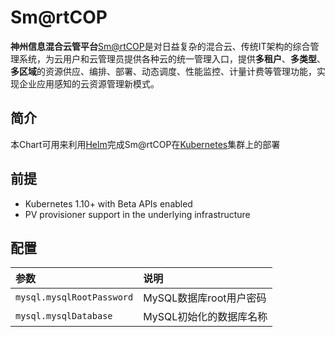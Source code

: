 # Sm@rtCOP

**神州信息混合云管平台**[Sm@rtCOP](http://prod.dcits.com/list/40/956.htm)是对日益复杂的混合云、传统IT架构的综合管理系统，为云用户和云管理员提供各种云的统一管理入口，提供**多租户**、**多类型**、**多区域**的资源供应、编排、部署、动态调度、性能监控、计量计费等管理功能，实现企业应用感知的云资源管理新模式。

## 简介

本Chart可用来利用[Helm](https://helm.sh)完成Sm@rtCOP在[Kubernetes](http://kubernetes.io)集群上的部署

## 前提

- Kubernetes 1.10+ with Beta APIs enabled
- PV provisioner support in the underlying infrastructure

## 配置

|参数|说明|
|:-|:-|
|`mysql.mysqlRootPassword`|MySQL数据库root用户密码|
|`mysql.mysqlDatabase`|MySQL初始化的数据库名称|
